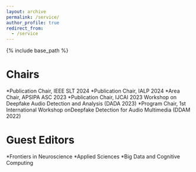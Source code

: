 ```yaml
---
layout: archive
permalink: /service/
author_profile: true
redirect_from:
  - /service
---
```

<!-- Google tag (gtag.js) -->
<script async src="https://www.googletagmanager.com/gtag/js?id=G-T0S164QJL9"></script>
<script>
  window.dataLayer = window.dataLayer || [];
  function gtag(){dataLayer.push(arguments);}
  gtag('js', new Date());

  gtag('config', 'G-T0S164QJL9');
</script>
{% include base_path %}

Chairs
======
*Publication Chair, IEEE SLT 2024
*Publication Chair, IALP 2024
*Area Chair, APSIPA ASC 2023
*Publication Chair, IJCAI 2023 Workshop on Deepfake Audio Detection and Analysis (DADA 2023)
*Program Chair, 1st International Workshop onDeepfake Detection for Audio Multimedia (DDAM 2022)


Guest Editors
======
*Frontiers in Neuroscience
*Applied Sciences
*Big Data and Cognitive Computing
